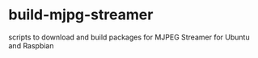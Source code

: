 # build-mjpg-streamer
scripts to download and build packages for MJPEG Streamer for Ubuntu and Raspbian
